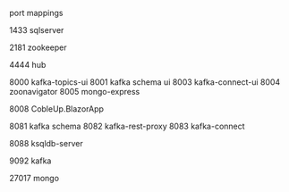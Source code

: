 port mappings

1433 sqlserver

2181 zookeeper

4444 hub

8000 kafka-topics-ui
8001 kafka schema ui
8003 kafka-connect-ui
8004 zoonavigator 
8005 mongo-express 

8008 CobleUp.BlazorApp

8081 kafka schema
8082 kafka-rest-proxy
8083 kafka-connect

8088 ksqldb-server

9092 kafka

27017 mongo 